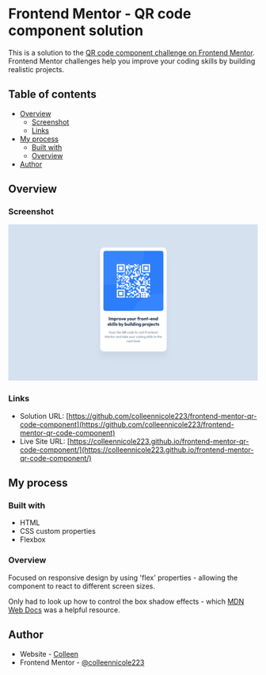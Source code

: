 # Frontend Mentor - QR code component solution

This is a solution to the [QR code component challenge on Frontend Mentor](https://www.frontendmentor.io/challenges/qr-code-component-iux_sIO_H). Frontend Mentor challenges help you improve your coding skills by building realistic projects. 

## Table of contents

- [Overview](#overview)
  - [Screenshot](#screenshot)
  - [Links](#links)
- [My process](#my-process)
  - [Built with](#built-with)
  - [Overview](#what-i-learned)
- [Author](#author)

## Overview

### Screenshot

![](./screenshot.png)

### Links

- Solution URL: [https://github.com/colleennicole223/frontend-mentor-qr-code-component](https://github.com/colleennicole223/frontend-mentor-qr-code-component)
- Live Site URL: [https://colleennicole223.github.io/frontend-mentor-qr-code-component/](https://colleennicole223.github.io/frontend-mentor-qr-code-component/)

## My process

### Built with

- HTML
- CSS custom properties
- Flexbox

### Overview

Focused on responsive design by using 'flex' properties - allowing the component to react to different screen sizes. 

Only had to look up how to control the box shadow effects - which [MDN Web Docs](https://developer.mozilla.org/en-US/docs/Web/CSS/box-shadow) was a helpful resource. 

## Author

- Website - [Colleen](https://www.colleennicole.com)
- Frontend Mentor - [@colleennicole223](https://www.frontendmentor.io/profile/colleennicole223)


